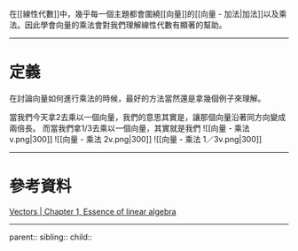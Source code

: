 在[[線性代數]]中，幾乎每一個主題都會圍繞[[向量]]的[[向量 - 加法|加法]]以及乘法。因此學會向量的乘法會對我們理解線性代數有顯著的幫助。
- - -
# 定義
在討論向量如何進行乘法的時候，最好的方法當然還是拿幾個例子來理解。

當我們今天拿2去乘以一個向量，我們的意思其實是，讓那個向量沿著同方向變成兩倍長。
而當我們拿1/3去乘以一個向量，其實就是我們
![[向量 - 乘法 v.png|300]]
![[向量 - 乘法 2v.png|300]]
![[向量 - 乘法 1／3v.png|300]]

- - -
# 參考資料
[Vectors | Chapter 1, Essence of linear algebra](https://www.youtube.com/watch?v=fNk_zzaMoSs&list=PLZHQObOWTQDPD3MizzM2xVFitgF8hE_ab&index=3)
- - -
parent::
sibling::
child::